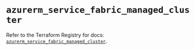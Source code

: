 # `azurerm_service_fabric_managed_cluster`

Refer to the Terraform Registry for docs: [`azurerm_service_fabric_managed_cluster`](https://registry.terraform.io/providers/hashicorp/azurerm/3.103.0/docs/resources/service_fabric_managed_cluster).
